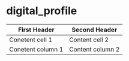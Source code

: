 # digital_profile
First Header | Second Header
------------ | -------------
Conetent cell 1 | Content cell 2
Conetent column 1 | Content column 2
